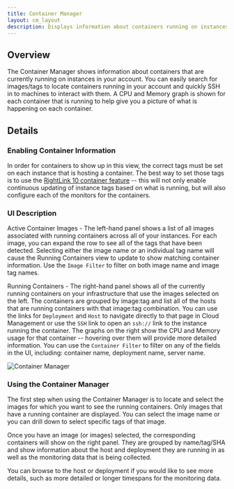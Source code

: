```yaml
---
title: Container Manager
layout: cm_layout
description: Displays information about containers running on instances in this account
---
```


## Overview

The Container Manager shows information about containers that are currently running on instances in your account. You can easily search for images/tags to locate containers running in your account and quickly SSH in to machines to interact with them. A CPU and Memory graph is shown for each container that is running to help give you a picture of what is happening on each container.

## Details

### Enabling Container Information

In order for containers to show up in this view, the correct tags must be set on each instance that is hosting a container. The best way to set those tags is to use the [RightLink 10 container feature](/rl10/reference/rl10_docker_support.html) -- this will not only enable continuous updating of instance tags based on what is running, but will also configure each of the monitors for the containers.

### UI Description

Active Container Images - The left-hand panel shows a list of all images associated with running containers across all of your instances. For each image, you can expand the row to see all of the tags that have been detected. Selecting either the image name or an individual tag name will cause the Running Containers view to update to show matching container information. Use the `Image Filter` to filter on both image name and image tag names.

Running Containers - The right-hand panel shows all of the currently running containers on your infrastructure that use the images selected on the left. The containers are grouped by image:tag and list all of the hosts that are running containers with that image:tag combination. You can use the links for `Deployment` and `Host` to navigate directly to that page in Cloud Management or use the `SSH` link to open an `ssh://` link to the instance running the container. The graphs on the right show the CPU and Memory usage for that container -- hovering over them will provide more detailed information. You can use the `Container Filter` to filter on any of the fields in the UI, including: container name, deployment name, server name.

![Container Manager](/img/cm-container-management.png)

### Using the Container Manager

The first step when using the Container Manager is to locate and select the images for which you want to see the running containers. Only images that have a running container are displayed. You can select the image name or you can drill down to select specific tags of that image.

Once you have an image (or images) selected, the corresponding containers will show on the right panel. They are grouped by name/tag/SHA and show information about the host and deployment they are running in as well as the monitoring data that is being collected.

You can browse to the host or deployment if you would like to see more details, such as more detailed or longer timespans for the monitoring data.
